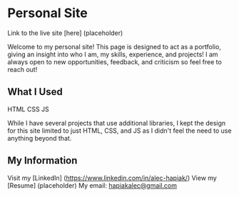 # Personal Site

Link to the live site [here] (placeholder)

Welcome to my personal site! This page is designed to act as a portfolio, giving an insight into who I am, my skills, experience, and projects! I am always open to new opportunities, feedback, and criticism so feel free to reach out!

## What I Used

HTML
CSS
JS

While I have several projects that use additional libraries, I kept the design for this site limited to just HTML, CSS, and JS as I didn't feel the need to use anything beyond that.

## My Information

Visit my [LinkedIn] (https://www.linkedin.com/in/alec-hapiak/)
View my [Resume] (placeholder)
My email: hapiakalec@gmail.com